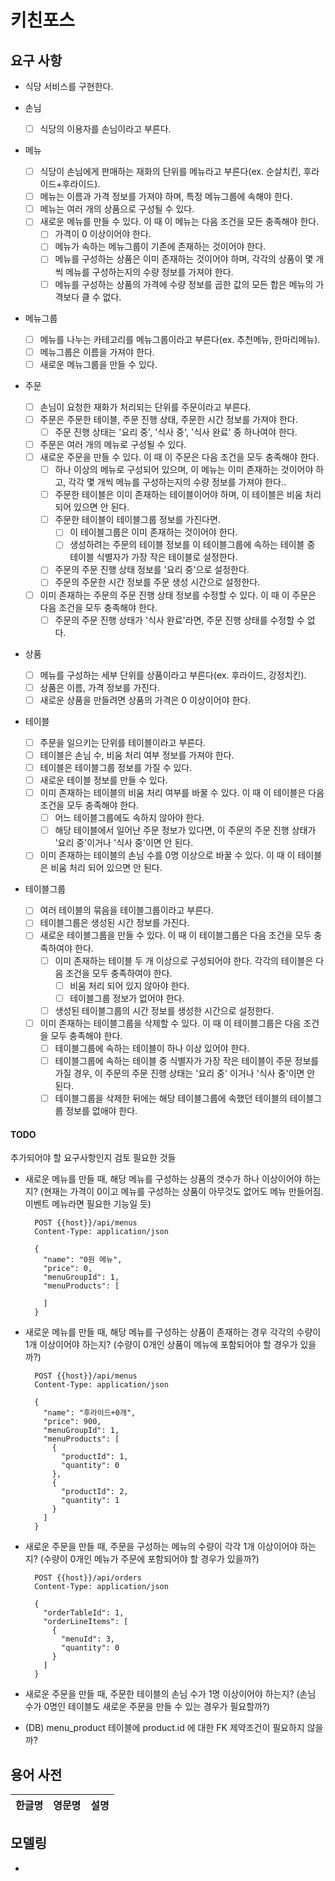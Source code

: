 # 키친포스

## 요구 사항

- 식당 서비스를 구현한다.

- 손님
    - [ ] 식당의 이용자를 손님이라고 부른다.
    
- 메뉴
    - [ ] 식당이 손님에게 판매하는 재화의 단위를 메뉴라고 부른다(ex. 순살치킨, 후라이드+후라이드).
    - [ ] 메뉴는 이름과 가격 정보를 가져야 하며, 특정 메뉴그룹에 속해야 한다.
    - [ ] 메뉴는 여러 개의 상품으로 구성될 수 있다.
    - [ ] 새로운 메뉴를 만들 수 있다. 이 때 이 메뉴는 다음 조건을 모든 충족해야 한다.
        - [ ] 가격이 0 이상이어야 한다.
        - [ ] 메뉴가 속하는 메뉴그룹이 기존에 존재하는 것이어야 한다.
        - [ ] 메뉴를 구성하는 상품은 이미 존재하는 것이어야 하며, 각각의 상품이 몇 개 씩 메뉴를 구성하는지의 수량 정보를 가져야 한다.
        - [ ] 메뉴를 구성하는 상품의 가격에 수량 정보를 곱한 값의 모든 합은 메뉴의 가격보다 클 수 없다.

- 메뉴그룹
    - [ ] 메뉴를 나누는 카테고리를 메뉴그룹이라고 부른다(ex. 추천메뉴, 한마리메뉴).
    - [ ] 메뉴그룹은 이름을 가져야 한다.
    - [ ] 새로운 메뉴그룹을 만들 수 있다.

- 주문
    - [ ] 손님이 요청한 재화가 처리되는 단위를 주문이라고 부른다.
    - [ ] 주문은 주문한 테이블, 주문 진행 상태, 주문한 시간 정보를 가져야 한다.
        - [ ] 주문 진행 상태는 '요리 중', '식사 중', '식사 완료' 중 하나여야 한다.
    - [ ] 주문은 여러 개의 메뉴로 구성될 수 있다.
    - [ ] 새로운 주문을 만들 수 있다. 이 때 이 주문은 다음 조건을 모두 충족해야 한다.
        - [ ] 하나 이상의 메뉴로 구성되어 있으며, 이 메뉴는 이미 존재하는 것이어야 하고, 각각 몇 개씩 메뉴를 구성하는지의 수량 정보를 가져야 한다..
        - [ ] 주문한 테이블은 이미 존재하는 테이블이어야 하며, 이 테이블은 비움 처리 되어 있으면 안 된다.
        - [ ] 주문한 테이블이 테이블그룹 정보를 가진다면.
            - [ ] 이 테이블그룹은 이미 존재하는 것이어야 한다.
            - [ ] 생성하려는 주문의 테이블 정보를 이 테이블그룹에 속하는 테이블 중 테이블 식별자가 가장 작은 테이블로 설정한다.
        - [ ] 주문의 주문 진행 상태 정보를 '요리 중'으로 설정한다.
        - [ ] 주문의 주문한 시간 정보를 주문 생성 시간으로 설정한다.
    - [ ] 이미 존재하는 주문의 주문 진행 상태 정보를 수정할 수 있다. 이 때 이 주문은 다음 조건을 모두 충족해야 한다.
        - [ ] 주문의 주문 진행 상태가 '식사 완료'라면, 주문 진행 상태를 수정할 수 없다.

- 상품
    - [ ] 메뉴를 구성하는 세부 단위를 상품이라고 부른다(ex. 후라이드, 강정치킨).
    - [ ] 상품은 이름, 가격 정보를 가진다.
    - [ ] 새로운 상품을 만들려면 상품의 가격은 0 이상이어야 한다.

- 테이블
    - [ ] 주문을 일으키는 단위를 테이블이라고 부른다.
    - [ ] 테이블은 손님 수, 비움 처리 여부 정보를 가져야 한다.
    - [ ] 테이블은 테이블그룹 정보를 가질 수 있다.
    - [ ] 새로운 테이블 정보를 만들 수 있다.
    - [ ] 이미 존재하는 테이블의 비움 처리 여부를 바꿀 수 있다. 이 때 이 테이블은 다음 조건을 모두 충족해야 한다.
        - [ ] 어느 테이블그룹에도 속하지 않아야 한다.
        - [ ] 해당 테이블에서 일어난 주문 정보가 있다면, 이 주문의 주문 진행 상태가 '요리 중'이거나 '식사 중'이면 안 된다.
    - [ ] 이미 존재하는 테이블의 손님 수를 0명 이상으로 바꿀 수 있다. 이 때 이 테이블은 비움 처리 되어 있으면 안 된다.

- 테이블그룹
    - [ ] 여러 테이블의 묶음을 테이블그룹이라고 부른다.
    - [ ] 테이블그룹은 생성된 시간 정보를 가진다.
    - [ ] 새로운 테이블그룹을 만들 수 있다. 이 때 이 테이블그룹은 다음 조건을 모두 충족하여야 한다.
        - [ ] 이미 존재하는 테이블 두 개 이상으로 구성되어야 한다. 각각의 테이블은 다음 조건을 모두 충족하여야 한다.
            - [ ] 비움 처리 되어 있지 않아야 한다.
            - [ ] 테이블그룹 정보가 없어야 한다.
        - [ ] 생성된 테이블그룹의 시간 정보를 생성한 시간으로 설정한다.
    - [ ] 이미 존재하는 테이블그룹을 삭제할 수 있다. 이 때 이 테이블그룹은 다음 조건을 모두 충족해야 한다.
        - [ ] 테이블그룹에 속하는 테이블이 하나 이상 있어야 한다.
        - [ ] 테이블그룹에 속하는 테이블 중 식별자가 가장 작은 테이블이 주문 정보를 가질 경우, 이 주문의 주문 진행 상태는 '요리 중' 이거나 '식사 중'이면 안 된다.
        - [ ] 테이블그룹을 삭제한 뒤에는 해당 테이블그룹에 속했던 테이블의 테이블그룹 정보를 없애야 한다.

#### TODO
추가되어야 할 요구사항인지 검토 필요한 것들

- 새로운 메뉴를 만들 때, 해당 메뉴를 구성하는 상품의 갯수가 하나 이상이어야 하는지? (현재는 가격이 0이고 메뉴를 구성하는 상품이 아무것도 없어도 메뉴 만들어짐. 이벤트 메뉴라면 필요한 기능일 듯)
        
        POST {{host}}/api/menus
        Content-Type: application/json
        
        {
          "name": "0원 메뉴",
          "price": 0,
          "menuGroupId": 1,
          "menuProducts": [
        
          ]
        }

- 새로운 메뉴를 만들 때, 해당 메뉴를 구성하는 상품이 존재하는 경우 각각의 수량이 1개 이상이어야 하는지? (수량이 0개인 상품이 메뉴에 포함되어야 할 경우가 있을까?)

        POST {{host}}/api/menus
        Content-Type: application/json
        
        {
          "name": "후라이드+0개",
          "price": 900,
          "menuGroupId": 1,
          "menuProducts": [
            {
              "productId": 1,
              "quantity": 0
            },
            {
              "productId": 2,
              "quantity": 1
            }
          ]
        }

- 새로운 주문을 만들 때, 주문을 구성하는 메뉴의 수량이 각각 1개 이상이어야 하는지? (수량이 0개인 메뉴가 주문에 포함되어야 할 경우가 있을까?)

        POST {{host}}/api/orders
        Content-Type: application/json
        
        {
          "orderTableId": 1,
          "orderLineItems": [
            {
              "menuId": 3,
              "quantity": 0
            }
          ]
        }

- 새로운 주문을 만들 때, 주문한 테이블의 손님 수가 1명 이상이어야 하는지? (손님 수가 0명인 테이블도 새로운 주문을 만들 수 있는 경우가 필요할까?)

- (DB) menu_product 테이블에 product.id 에 대한 FK 제약조건이 필요하지 않을까?

## 용어 사전

| 한글명 | 영문명 | 설명 |
| --- | --- | --- |

## 모델링

- 
